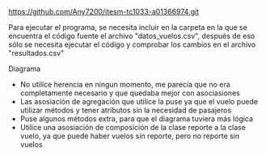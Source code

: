 https://github.com/Any7200/itesm-tc1033-a01366974.git

Para ejecutar el programa, se necesita incluir en la carpeta en la que se encuentra el código fuente el archivo "datos_vuelos.csv", después de eso sólo se necesita ejecutar el código y comprobar los cambios en el archivo "resultados.csv"

Diagrama

- No utilice herencia en ningun momento, me parecía que no era completamente necesario y que quedaba mejor con asociasiones
- Las asosiación de agregación que utilice la puse ya que el vuelo puede utilizar métodos y tener atributos sin la necesidad de pasajeros
- Puse algunos métodos extra, para que el diagrama tuviera más lógica
- Utilice una asosiación de composición de la clase reporte a la clase vuelo, ya que puede haber vuelos sin reporte, pero no reporte sin vuelos